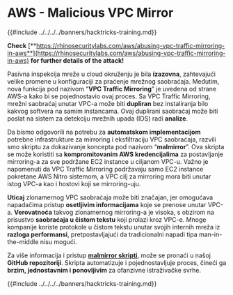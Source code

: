 # AWS - Malicious VPC Mirror

{{#include ../../../../banners/hacktricks-training.md}}

**Check** [**https://rhinosecuritylabs.com/aws/abusing-vpc-traffic-mirroring-in-aws**](https://rhinosecuritylabs.com/aws/abusing-vpc-traffic-mirroring-in-aws) **for further details of the attack!**

Pasivna inspekcija mreže u cloud okruženju je bila **izazovna**, zahtevajući velike promene u konfiguraciji za praćenje mrežnog saobraćaja. Međutim, nova funkcija pod nazivom “**VPC Traffic Mirroring**” je uvedena od strane AWS-a kako bi se pojednostavio ovaj proces. Sa VPC Traffic Mirroring, mrežni saobraćaj unutar VPC-a može biti **dupliran** bez instaliranja bilo kakvog softvera na samim instancama. Ovaj duplirani saobraćaj može biti poslat na sistem za detekciju mrežnih upada (IDS) radi **analize**.

Da bismo odgovorili na potrebu za **automatskom implementacijom** potrebne infrastrukture za mirroring i eksfiltraciju VPC saobraćaja, razvili smo skriptu za dokazivanje koncepta pod nazivom “**malmirror**”. Ova skripta se može koristiti sa **kompromitovanim AWS kredencijalima** za postavljanje mirroring-a za sve podržane EC2 instance u ciljanom VPC-u. Važno je napomenuti da VPC Traffic Mirroring podržavaju samo EC2 instance pokretane AWS Nitro sistemom, a VPC cilj za mirroring mora biti unutar istog VPC-a kao i hostovi koji se mirroring-uju.

**Uticaj** zlonamernog VPC saobraćaja može biti značajan, jer omogućava napadačima pristup **osetljivim informacijama** koje se prenose unutar VPC-a. **Verovatnoća** takvog zlonamernog mirroring-a je visoka, s obzirom na prisustvo **saobraćaja u čistom tekstu** koji prolazi kroz VPC-e. Mnoge kompanije koriste protokole u čistom tekstu unutar svojih internih mreža iz **razloga performansi**, pretpostavljajući da tradicionalni napadi tipa man-in-the-middle nisu mogući.

Za više informacija i pristup [**malmirror skripti**](https://github.com/RhinoSecurityLabs/Cloud-Security-Research/tree/master/AWS/malmirror), može se pronaći u našoj **GitHub repozitoriji**. Skripta automatizuje i pojednostavljuje proces, čineći ga **brzim, jednostavnim i ponovljivim** za ofanzivne istraživačke svrhe.

{{#include ../../../../banners/hacktricks-training.md}}
